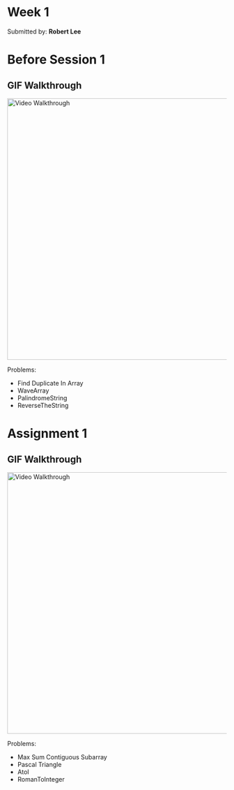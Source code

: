 # Week 1
Submitted by: **Robert Lee**

# Before Session 1

## GIF Walkthrough

<img src='https://i.imgur.com/MsVQysX.gif' title='Video Walkthrough' width='600' alt='Video Walkthrough' />

Problems:
* Find Duplicate In Array
* WaveArray
* PalindromeString
* ReverseTheString

# Assignment 1

## GIF Walkthrough

<img src='https://i.imgur.com/W6heppm.gif' title='Video Walkthrough' width='600' alt='Video Walkthrough' />

Problems:
* Max Sum Contiguous Subarray
* Pascal Triangle
* AtoI
* RomanToInteger 
